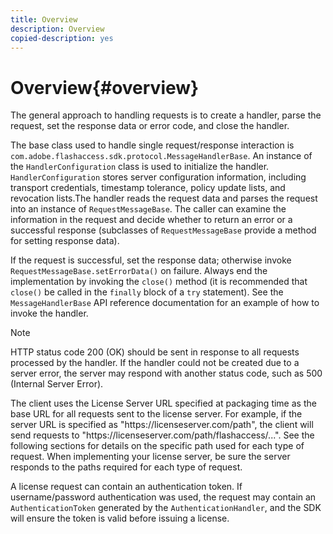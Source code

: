 ```yaml
---
title: Overview
description: Overview
copied-description: yes
---
```


# Overview{#overview}

The general approach to handling requests is to create a handler, parse the request, set the response data or error code, and close the handler.

The base class used to handle single request/response interaction is `com.adobe.flashaccess.sdk.protocol.MessageHandlerBase`. An instance of the `HandlerConfiguration` class is used to initialize the handler. `HandlerConfiguration` stores server configuration information, including transport credentials, timestamp tolerance, policy update lists, and revocation lists.The handler reads the request data and parses the request into an instance of `RequestMessageBase`. The caller can examine the information in the request and decide whether to return an error or a successful response (subclasses of `RequestMessageBase` provide a method for setting response data).

If the request is successful, set the response data; otherwise invoke `RequestMessageBase.setErrorData()` on failure. Always end the implementation by invoking the `close()` method (it is recommended that `close()` be called in the `finally` block of a `try` statement). See the `MessageHandlerBase` API reference documentation for an example of how to invoke the handler.

>[!NOTE]
>
>HTTP status code 200 (OK) should be sent in response to all requests processed by the handler. If the handler could not be created due to a server error, the server may respond with another status code, such as 500 (Internal Server Error).

The client uses the License Server URL specified at packaging time as the base URL for all requests sent to the license server. For example, if the server URL is specified as "ht<span></span>tps://licenseserver.com/path", the client will send requests to "ht<span></span>tps://licenseserver.com/path/flashaccess/...". See the following sections for details on the specific path used for each type of request. When implementing your license server, be sure the server responds to the paths required for each type of request.

A license request can contain an authentication token. If username/password authentication was used, the request may contain an `AuthenticationToken` generated by the `AuthenticationHandler`, and the SDK will ensure the token is valid before issuing a license. 
